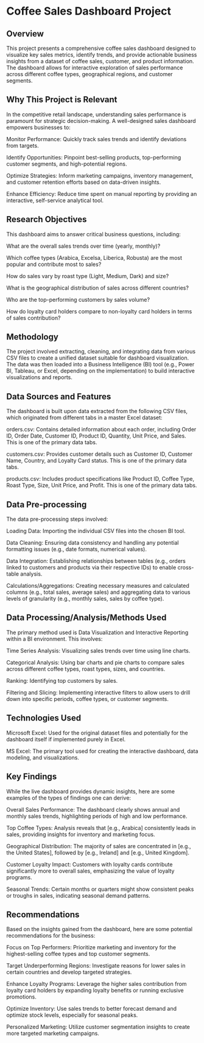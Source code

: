 # Coffee Sales Dashboard Project

## Overview

This project presents a comprehensive coffee sales dashboard designed to visualize key sales metrics, identify trends, and provide actionable business insights from a dataset of coffee sales, customer, and product information. The dashboard allows for interactive exploration of sales performance across different coffee types, geographical regions, and customer segments.


## Why This Project is Relevant

In the competitive retail landscape, understanding sales performance is paramount for strategic decision-making. A well-designed sales dashboard empowers businesses to:

Monitor Performance: Quickly track sales trends and identify deviations from targets.

Identify Opportunities: Pinpoint best-selling products, top-performing customer segments, and high-potential regions.

Optimize Strategies: Inform marketing campaigns, inventory management, and customer retention efforts based on data-driven insights.

Enhance Efficiency: Reduce time spent on manual reporting by providing an interactive, self-service analytical tool.


## Research Objectives

This dashboard aims to answer critical business questions, including:

What are the overall sales trends over time (yearly, monthly)?

Which coffee types (Arabica, Excelsa, Liberica, Robusta) are the most popular and contribute most to sales?

How do sales vary by roast type (Light, Medium, Dark) and size?

What is the geographical distribution of sales across different countries?

Who are the top-performing customers by sales volume?

How do loyalty card holders compare to non-loyalty card holders in terms of sales contribution?


## Methodology

The project involved extracting, cleaning, and integrating data from various CSV files to create a unified dataset suitable for dashboard visualization. The data was then loaded into a Business Intelligence (BI) tool (e.g., Power BI, Tableau, or Excel, depending on the implementation) to build interactive visualizations and reports.


## Data Sources and Features

The dashboard is built upon data extracted from the following CSV files, which originated from different tabs in a master Excel dataset:

orders.csv: Contains detailed information about each order, including Order ID, Order Date, Customer ID, Product ID, Quantity, Unit Price, and Sales. This is one of the primary data tabs.

customers.csv: Provides customer details such as Customer ID, Customer Name, Country, and Loyalty Card status. This is one of the primary data tabs.

products.csv: Includes product specifications like Product ID, Coffee Type, Roast Type, Size, Unit Price, and Profit. This is one of the primary data tabs.


## Data Pre-processing

The data pre-processing steps involved:

Loading Data: Importing the individual CSV files into the chosen BI tool.

Data Cleaning: Ensuring data consistency and handling any potential formatting issues (e.g., date formats, numerical values).

Data Integration: Establishing relationships between tables (e.g., orders linked to customers and products via their respective IDs) to enable cross-table analysis.

Calculations/Aggregations: Creating necessary measures and calculated columns (e.g., total sales, average sales) and aggregating data to various levels of granularity (e.g., monthly sales, sales by coffee type).


## Data Processing/Analysis/Methods Used

The primary method used is Data Visualization and Interactive Reporting within a BI environment. This involves:

Time Series Analysis: Visualizing sales trends over time using line charts.

Categorical Analysis: Using bar charts and pie charts to compare sales across different coffee types, roast types, sizes, and countries.

Ranking: Identifying top customers by sales.

Filtering and Slicing: Implementing interactive filters to allow users to drill down into specific periods, coffee types, or customer segments.


## Technologies Used

Microsoft Excel: Used for the original dataset files and potentially for the dashboard itself if implemented purely in Excel.

MS Excel: The primary tool used for creating the interactive dashboard, data modeling, and visualizations.


## Key Findings 


While the live dashboard provides dynamic insights, here are some examples of the types of findings one can derive:

Overall Sales Performance: The dashboard clearly shows annual and monthly sales trends, highlighting periods of high and low performance.

Top Coffee Types: Analysis reveals that [e.g., Arabica] consistently leads in sales, providing insights for inventory and marketing focus.

Geographical Distribution: The majority of sales are concentrated in [e.g., the United States], followed by [e.g., Ireland] and [e.g., United Kingdom].

Customer Loyalty Impact: Customers with loyalty cards contribute significantly more to overall sales, emphasizing the value of loyalty programs.

Seasonal Trends: Certain months or quarters might show consistent peaks or troughs in sales, indicating seasonal demand patterns.


## Recommendations

Based on the insights gained from the dashboard, here are some potential recommendations for the business:

Focus on Top Performers: Prioritize marketing and inventory for the highest-selling coffee types and top customer segments.

Target Underperforming Regions: Investigate reasons for lower sales in certain countries and develop targeted strategies.

Enhance Loyalty Programs: Leverage the higher sales contribution from loyalty card holders by expanding loyalty benefits or running exclusive promotions.

Optimize Inventory: Use sales trends to better forecast demand and optimize stock levels, especially for seasonal peaks.

Personalized Marketing: Utilize customer segmentation insights to create more targeted marketing campaigns.
